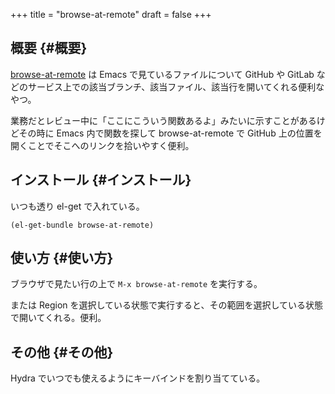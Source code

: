 +++
title = "browse-at-remote"
draft = false
+++

## 概要 {#概要}

[browse-at-remote](https://github.com/rmuslimov/browse-at-remote) は Emacs で見ているファイルについて
GitHub や GitLab などのサービス上での該当ブランチ、該当ファイル、該当行を開いてくれる便利なやつ。

業務だとレビュー中に「ここにこういう関数あるよ」みたいに示すことがあるけどその時に Emacs 内で関数を探して browse-at-remote で GitHub 上の位置を開くことでそこへのリンクを拾いやすく便利。


## インストール {#インストール}

いつも透り el-get で入れている。

```emacs-lisp
(el-get-bundle browse-at-remote)
```


## 使い方 {#使い方}

ブラウザで見たい行の上で `M-x browse-at-remote` を実行する。

または Region を選択している状態で実行すると、その範囲を選択している状態で開いてくれる。便利。


## その他 {#その他}

Hydra でいつでも使えるようにキーバインドを割り当てている。
